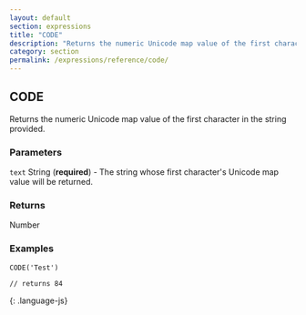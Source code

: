 ```yaml
---
layout: default
section: expressions
title: "CODE"
description: "Returns the numeric Unicode map value of the first character in the string provided."
category: section
permalink: /expressions/reference/code/
---
```


## CODE

Returns the numeric Unicode map value of the first character in the string provided.

### Parameters

`text` String (__required__) - The string whose first character's Unicode map value will be returned.

### Returns

Number

### Examples

~~~
CODE('Test')

// returns 84
~~~
{: .language-js}
